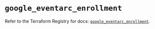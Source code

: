 # `google_eventarc_enrollment`

Refer to the Terraform Registry for docs: [`google_eventarc_enrollment`](https://registry.terraform.io/providers/hashicorp/google/6.39.0/docs/resources/eventarc_enrollment).

